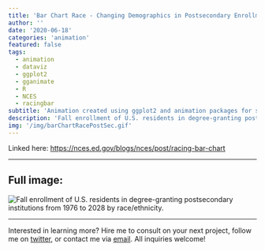 ```yaml
---
title: 'Bar Chart Race - Changing Demographics in Postsecondary Enrollment'
author: ''
date: '2020-06-18'
categories: 'animation'
featured: false
tags:
  - animation
  - dataviz
  - ggplot2
  - gganimate
  - R
  - NCES
  - racingbar
subtitle: 'Animation created using ggplot2 and animation packages for social media distribution'
description: 'Fall enrollment of U.S. residents in degree-granting postsecondary institutions from 1976 to 2028 by race/ethnicity.'
img: '/img/barChartRacePostSec.gif'
---
```


Linked here: <https://nces.ed.gov/blogs/nces/post/racing-bar-chart>

---

## Full image:

![Fall enrollment of U.S. residents in degree-granting postsecondary
institutions from 1976 to 2028 by
race/ethnicity.](/img/barChartRacePostSec.gif)

---

Interested in learning more? Hire me to consult on your next project,
follow me on [twitter](https://twitter.com/mikeleeco),
or contact me via [email](mailto:mdlee12@gmail.com). All inquiries
welcome!
